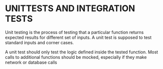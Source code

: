<h1>UNITTESTS AND INTEGRATION TESTS</h1>
<p>Unit testing is the process of testing that a particular function returns expected results for different set of inputs. A unit test is supposed to test standard inputs and corner cases.</p>
<p>A unit test should only test the logic defined inside the tested function. Most calls to additional functions should be mocked, especially if they make network or database calls</p>
